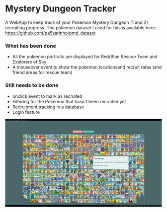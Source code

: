 # Mystery Dungeon Tracker
A WebApp to keep track of your Pokemon Mystery Dungeon (1 and 2) recruiting progress.
The pokemon dataset I used for this is available here: https://github.com/pa5sarinho/pmd_dataset

### What has been done
+ All the pokemon portraits are displayed for Red/Blue Rescue Team and Explorers of Sky
+ A mouseover event to show the pokemon locationsand recruit rates (and friend areas for rescue team)

### Still needs to be done
+ onclick event to mark as recruited
+ Filtering for the Pokemon that hasn't been recruited yet
+ Recruitment tracking in a database
+ Login feature

![screenshot](screenshot.png)
